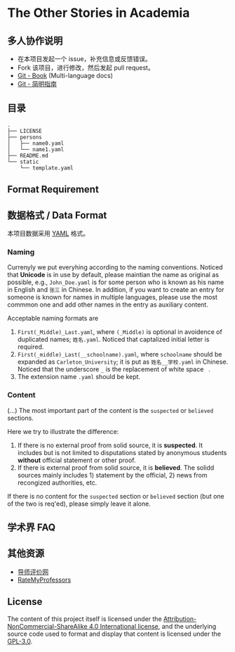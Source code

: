 # The Other Stories in Academia


## 多人协作说明

- 在本项目发起一个 issue，补充信息或反馈错误。
- Fork 该项目，进行修改，然后发起 pull request。
- [Git - Book](https://git-scm.com/book/en/v2) (Multi-language docs)
- [Git - 简明指南](http://rogerdudler.github.io/git-guide/index.zh.html)

## 目录

```
.
├── LICENSE
├── persons
│   ├── name0.yaml
│   └── name1.yaml
├── README.md
└── static
    └── template.yaml
```
## Format Requirement

## 数据格式 / Data Format

本项目数据采用 [YAML](https://zh.wikipedia.org/wiki/YAML) 格式。

### Naming
Currenyly we put everyhing according to the naming conventions. Noticed that **Unicode** is in use by default, please maintian the name as original as possible, e.g., `John_Doe.yaml` is for some person who is known as his name in English and `张三` in Chinese. In addition, if you want to create an entry for someone is known for names in multiple languages, please use the most commmon one and add other names in the entry as auxiliary content.

Acceptable naming formats are
1. `First(_Middle)_Last.yaml`, where `(_Middle)` is optional in avoidence of duplicated names; `姓名.yaml`. Noticed that captalized initial letter is required.
2. `First(_middle)_Last(__schoolname).yaml`, where `schoolname` should be expanded as `Carleton_University`; it is put as `姓名__学校.yaml` in Chinese. Noticed that the underscore `_` is the replacement of white space ` `.
3. The extension name `.yaml` should be kept.

### Content
(...)
The most important part of the content is the `suspected` or `believed` sections.

Here we try to illustrate the difference:
1. If there is no external proof from solid source, it is **suspected**. It includes but is not limited to disputations stated by anonymous students **without** official statement or other proof.
2. If there is external proof from solid source, it is **believed**. The solidd sources mainly includes 1) statement by the official, 2) news from recongized authorities, etc.

If there is no content for the `suspected` section or `believed` section (but one of the two is req'ed), please simply leave it alone.

## 学术界 FAQ



## 其他资源

- [导师评价网](https://www.mysupervisor.org/)
- [RateMyProfessors](https://www.ratemyprofessors.com)

## License
The content of this project itself is licensed under the [Attribution-NonCommercial-ShareAlike 4.0 International license](https://creativecommons.org/licenses/by-nc-sa/4.0/), and the underlying source code used to format and display that content is licensed under the [GPL-3.0](https://opensource.org/licenses/GPL-3.0).
